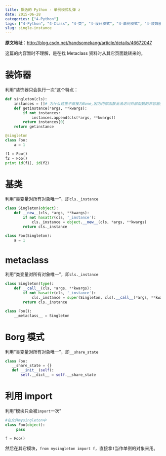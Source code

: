 ```yaml
---
title: 飘逸的 Python - 单例模式乱弹 z
date: 2015-06-28
categories: ["4-Python"]
tags: ["4-Python", "4-Class", "4-类", "4-设计模式", "4-单例模式", "4-装饰器"]
slug: single-instance
---
```


**原文地址**：<http://blog.csdn.net/handsomekang/article/details/46672047>

这篇的内容暂时不理解，是在找 Metaclass 资料时从其它页面跳转来的。

<!-- more -->

# 装饰器

利用“装饰器只会执行一次”这个特点：

```python
def singleton(cls):
    instances = []# 为什么这里不直接为None,因为内部函数没法访问外部函数的非容器变量
    def getinstance(*args, **kwargs):
        if not instances:
            instances.append(cls(*args, **kwargs))
        return instances[0]
    return getinstance

@singleton
class Foo:
    a = 1

f1 = Foo()
f2 = Foo()
print id(f1), id(f2)
```

# 基类

利用“类变量对所有对象唯一”，即`cls._instance`

```python
class Singleton(object):
    def __new__(cls, *args, **kwargs):
        if not hasattr(cls, '_instance'):
            cls._instance = object.__new__(cls, *args, **kwargs)
        return cls._instance

class Foo(Singleton):
    a = 1
```

# metaclass

利用“类变量对所有对象唯一”，即`cls._instance`

```python
class Singleton(type):
    def __call__(cls, *args, **kwargs):
        if not hasattr(cls, '_instance'):
            cls._instance = super(Singleton, cls).__call__(*args, **kwargs)
        return cls._instance

class Foo():
    __metaclass__ = Singleton
```

# Borg 模式

利用“类变量对所有对象唯一”，即`__share_state`

```python
class Foo:
   __share_state = {}
   def __init__(self):
       self.__dict__ = self.__share_state
```

# 利用 import

利用“模块只会被`import`一次”

```python
#在文件mysingleton中
class Foo(object):
     pass

f = Foo()
```

然后在其它模块，`from mysingleton import f`，直接拿`f`当作单例的对象来用。